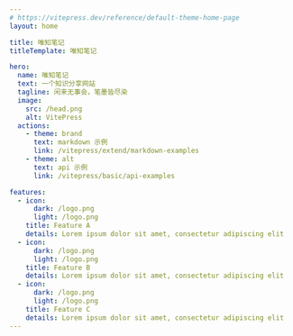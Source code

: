 ```yaml
---
# https://vitepress.dev/reference/default-theme-home-page
layout: home

title: 唯知笔记
titleTemplate: 唯知笔记

hero:
  name: 唯知笔记
  text: 一个知识分享网站
  tagline: 闲来无事会，笔墨皆尽染
  image:
    src: /head.png
    alt: VitePress
  actions:
    - theme: brand
      text: markdown 示例
      link: /vitepress/extend/markdown-examples
    - theme: alt
      text: api 示例
      link: /vitepress/basic/api-examples

features:
  - icon:
      dark: /logo.png
      light: /logo.png
    title: Feature A
    details: Lorem ipsum dolor sit amet, consectetur adipiscing elit
  - icon:
      dark: /logo.png
      light: /logo.png
    title: Feature B
    details: Lorem ipsum dolor sit amet, consectetur adipiscing elit
  - icon:
      dark: /logo.png
      light: /logo.png
    title: Feature C
    details: Lorem ipsum dolor sit amet, consectetur adipiscing elit
---
```


